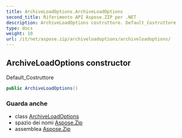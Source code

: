 ```yaml
---
title: ArchiveLoadOptions.ArchiveLoadOptions
second_title: Riferimento API Aspose.ZIP per .NET
description: ArchiveLoadOptions costruttore. Default_Costruttore
type: docs
weight: 10
url: /it/net/aspose.zip/archiveloadoptions/archiveloadoptions/
---
```

## ArchiveLoadOptions constructor

Default_Costruttore

```csharp
public ArchiveLoadOptions()
```

### Guarda anche

* class [ArchiveLoadOptions](../)
* spazio dei nomi [Aspose.Zip](../../archiveloadoptions/)
* assemblea [Aspose.Zip](../../../)


